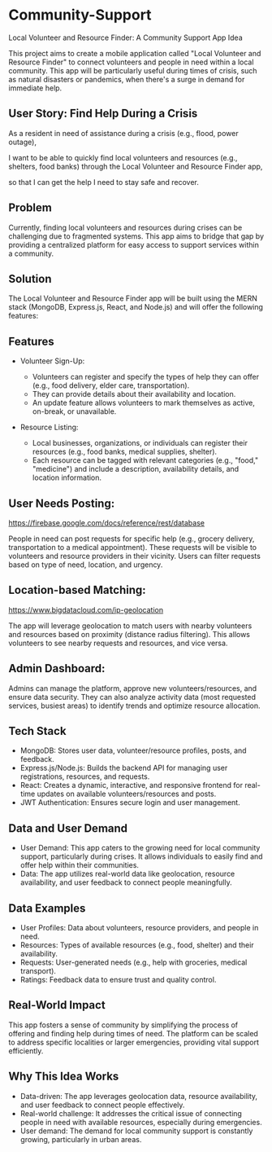 # Community-Support
Local Volunteer and Resource Finder: A Community Support App
Idea

This project aims to create a mobile application called "Local Volunteer and Resource Finder" to connect volunteers and people in need within a local community. This app will be particularly useful during times of crisis, such as natural disasters or pandemics, when there's a surge in demand for immediate help.

## User Story: Find Help During a Crisis
As a resident in need of assistance during a crisis (e.g., flood, power outage),

I want to be able to quickly find local volunteers and resources (e.g., shelters, food banks) through the Local Volunteer and Resource Finder app,

so that I can get the help I need to stay safe and recover.

## Problem

Currently, finding local volunteers and resources during crises can be challenging due to fragmented systems. This app aims to bridge that gap by providing a centralized platform for easy access to support services within a community.

## Solution

The Local Volunteer and Resource Finder app will be built using the MERN stack (MongoDB, Express.js, React, and Node.js) and will offer the following features:

## Features

* Volunteer Sign-Up:

    * Volunteers can register and specify the types of help they can offer (e.g., food delivery, elder care, transportation).
    * They can provide details about their availability and location.
    * An update feature allows volunteers to mark themselves as active, on-break, or unavailable.

* Resource Listing:

    * Local businesses, organizations, or individuals can register their resources (e.g., food banks, medical supplies, shelter).
    * Each resource can be tagged with relevant categories (e.g., "food,"   "medicine") and include a description, availability details, and location information.

## User Needs Posting:

https://firebase.google.com/docs/reference/rest/database

People in need can post requests for specific help (e.g., grocery delivery, transportation to a medical appointment).
These requests will be visible to volunteers and resource providers in their vicinity. Users can filter requests based on type of need, location, and urgency.

## Location-based Matching:

https://www.bigdatacloud.com/ip-geolocation

The app will leverage geolocation to match users with nearby volunteers and resources based on proximity (distance radius filtering). This allows volunteers to see nearby requests and resources, and vice versa.


## Admin Dashboard:

Admins can manage the platform, approve new volunteers/resources, and ensure data security.
They can also analyze activity data (most requested services, busiest areas) to identify trends and optimize resource allocation.

## Tech Stack

* MongoDB: Stores user data, volunteer/resource profiles, posts, and feedback.
* Express.js/Node.js: Builds the backend API for managing user registrations, resources, and requests.
* React: Creates a dynamic, interactive, and responsive frontend for real-time updates on available volunteers/resources and posts.
* JWT Authentication: Ensures secure login and user management.


## Data and User Demand

* User Demand: This app caters to the growing need for local community support, particularly during crises. It allows individuals to easily find and offer help within their communities.
* Data: The app utilizes real-world data like geolocation, resource availability, and user feedback to connect people meaningfully.

## Data Examples

* User Profiles: Data about volunteers, resource providers, and people in need.
* Resources: Types of available resources (e.g., food, shelter) and their availability.
* Requests: User-generated needs (e.g., help with groceries, medical transport).
* Ratings: Feedback data to ensure trust and quality control.

## Real-World Impact

This app fosters a sense of community by simplifying the process of offering and finding help during times of need. The platform can be scaled to address specific localities or larger emergencies, providing vital support efficiently.

## Why This Idea Works

* Data-driven: The app leverages geolocation data, resource availability, and user feedback to connect people effectively.
* Real-world challenge: It addresses the critical issue of connecting people in need with available resources, especially during emergencies.
* User demand: The demand for local community support is constantly growing, particularly in urban areas.
